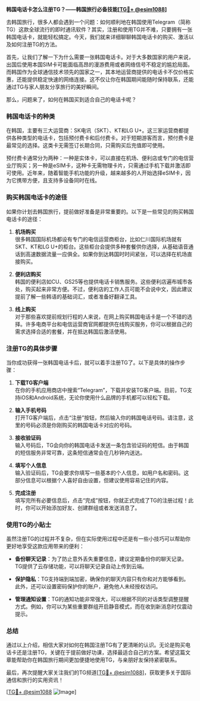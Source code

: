 **韩国电话卡怎么注册TG？——韩国旅行必备技能[[TG💪+ @esim1088](https://t.me/s/esim1088)]**

去韩国旅行，很多人都会遇到一个问题：如何顺利地在韩国使用Telegram（简称TG）这款全球流行的即时通讯软件？其实，注册和使用TG并不难，只要拥有一张韩国电话卡，就能轻松搞定。今天，我们就来详细聊聊韩国电话卡的购买、激活以及如何注册TG的方法。

首先，让我们了解一下为什么需要一张韩国电话卡。对于大多数国家的用户来说，出国后使用本国SIM卡可能面临高昂的漫游费用或者网络信号不稳定的尴尬局面。而韩国作为全球通信技术领先的国家之一，其本地运营商提供的电话卡不仅价格实惠，还能提供稳定快速的网络连接。这不仅让你在韩国期间能随时保持联系，还能通过TG与家人朋友分享旅行的美好瞬间。

那么，问题来了，如何在韩国买到适合自己的电话卡呢？

### 韩国电话卡的种类

在韩国，主要有三大运营商：SK电讯（SKT）、KT和LG U+。这三家运营商都提供各种类型的电话卡，包括预付费卡和后付费卡。对于短期游客而言，预付费卡是最常见的选择。这类卡无需签订长期合同，只需购买后充值即可使用。

预付费卡通常分为两种：一种是实体卡，可以直接在机场、便利店或专门的电信营业厅购买；另一种是eSIM卡，这种卡无需物理卡片，只需通过手机下载并激活即可使用。近年来，随着智能手机功能的升级，越来越多的人开始选择eSIM卡，因为它携带方便，且支持多设备同时在线。

### 购买韩国电话卡的途径

如果你计划去韩国旅行，提前做好准备是非常重要的。以下是一些常见的购买韩国电话卡的途径：

1. **机场购买**  
   很多韩国国际机场都设有专门的电信运营商柜台，比如仁川国际机场就有SKT、KT和LG U+的柜台。这些柜台会提供多种套餐供你选择，从基础语音通话到高速数据流量一应俱全。如果你到达韩国时时间紧张，可以选择在机场直接购买。

2. **便利店购买**  
   韩国的便利店如CU、GS25等也提供电话卡销售服务。这些便利店遍布城市各处，购买起来非常方便。不过，便利店的工作人员可能不会说中文，因此建议提前了解一些韩语的基础词汇，或者准备好翻译工具。

3. **线上购买**  
   对于那些喜欢提前规划行程的人来说，在网上购买韩国电话卡是一个不错的选择。许多电商平台和电信运营商官网都提供在线购买服务，你可以根据自己的需求选择合适的套餐，并在抵达韩国后激活使用。

### 注册TG的具体步骤

当你成功获得一张韩国电话卡后，就可以着手注册TG了。以下是具体的操作步骤：

1. **下载TG客户端**  
   在你的手机应用商店中搜索“Telegram”，下载并安装TG客户端。目前，TG支持iOS和Android系统，无论你使用什么品牌的手机都可以轻松下载。

2. **输入手机号码**  
   打开TG客户端后，点击“注册”按钮，然后输入你的韩国电话号码。请注意，这里的号码必须是你刚购买的韩国电话卡对应的号码。

3. **接收验证码**  
   输入号码后，TG会向你的韩国电话卡发送一条包含验证码的短信。由于韩国的短信服务非常可靠，这条短信通常会在几秒钟内送达。

4. **填写个人信息**  
   输入验证码后，TG会要求你填写一些基本的个人信息，如用户名和密码。这部分信息可以根据个人喜好自由设置，但建议使用容易记住的内容。

5. **完成注册**  
   填写完所有必要信息后，点击“完成”按钮，你就正式完成了TG的注册过程！此时，你可以开始添加好友、创建群组或者发送消息了。

### 使用TG的小贴士

虽然注册TG的过程并不复杂，但在实际使用过程中还是有一些小技巧可以帮助你更好地享受这款应用带来的便利：

- **备份聊天记录**：为了防止意外丢失重要信息，建议定期备份你的聊天记录。TG提供了云存储功能，可以将聊天记录自动上传到云端。
  
- **保护隐私**：TG支持端到端加密，确保你的聊天内容只有你和对方能够看到。此外，还可以设置密码保护你的账户，避免他人未经授权访问。

- **管理通知设置**：TG的通知功能非常强大，可以根据不同的对话类型调整提醒方式。例如，你可以为某些重要群组开启静音模式，而在收到新消息时仅震动提示。

### 总结

通过以上介绍，相信大家对如何在韩国注册TG有了更清晰的认识。无论是购买电话卡还是注册TG，关键在于提前做好功课，选择最适合自己的方案。希望这篇文章能帮助你在韩国旅行期间更加便捷地使用TG，与亲朋好友保持紧密联系。

最后，再次提醒大家关注我们的TG频道[[TG💪+ @esim1088](https://t.me/s/esim1088)]，获取更多关于国际通信和旅行的实用资讯！

[[TG💪+ @esim1088](https://t.me/s/esim1088) ![Image](https://i.postimg.cc/4NQfJmqS/Snipaste-2025-05-13-00-14-12.png)]